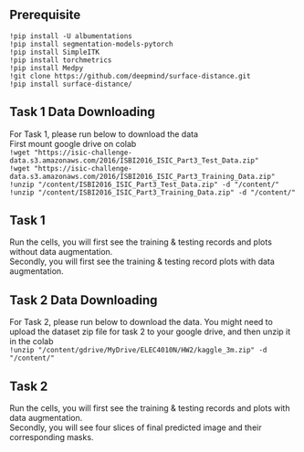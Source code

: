 
## Prerequisite 
```!pip install -U albumentations```  
```!pip install segmentation-models-pytorch```  
```!pip install SimpleITK```  
```!pip install torchmetrics```  
```!pip install Medpy```  
```!git clone https://github.com/deepmind/surface-distance.git```  
```!pip install surface-distance/```

## Task 1 Data Downloading
For Task 1, please run below to download the data  
First mount google drive on colab  
```!wget "https://isic-challenge-data.s3.amazonaws.com/2016/ISBI2016_ISIC_Part3_Test_Data.zip"```  
```!wget "https://isic-challenge-data.s3.amazonaws.com/2016/ISBI2016_ISIC_Part3_Training_Data.zip"```  
```!unzip "/content/ISBI2016_ISIC_Part3_Test_Data.zip" -d "/content/"```  
```!unzip "/content/ISBI2016_ISIC_Part3_Training_Data.zip" -d "/content/"```

## Task 1
Run the cells, you will first see the training & testing records and plots without data augmentation.  
Secondly, you will first see the training & testing record plots with data augmentation.

## Task 2 Data Downloading
For Task 2, please run below to download the data. You might need to upload the dataset zip file for task 2 to your google drive, and then unzip it in the colab  
```!unzip "/content/gdrive/MyDrive/ELEC4010N/HW2/kaggle_3m.zip" -d "/content/"```

## Task 2
Run the cells, you will first see the training & testing records and plots with data augmentation.  
Secondly, you will see four slices of final predicted image and their corresponding masks.
